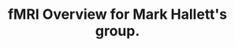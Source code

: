 ---
title: "fMRI Overview for Mark Hallett's group."
project_id: 
conf_date: 2006-07-06
conference_id: ""
presenters:
   - peter_bandettini
summary: "<p>fMRI Overview for Mark Hallett&#39;s group.</p>"
file: /assets/presentations/T192.ppt
filename: T192.ppt
layout: presentation
---